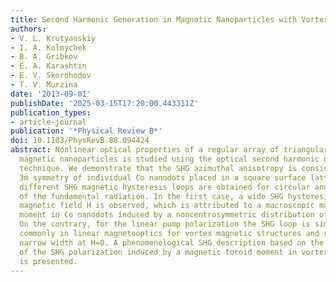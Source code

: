 ```yaml
---
title: Second Harmonic Generation in Magnetic Nanoparticles with Vortex Magnetic State
authors:
- V. L. Krutyanskiy
- I. A. Kolmychek
- B. A. Gribkov
- E. A. Karashtin
- E. V. Skorohodov
- T. V. Murzina
date: '2013-09-01'
publishDate: '2025-03-15T17:20:00.443311Z'
publication_types:
- article-journal
publication: '*Physical Review B*'
doi: 10.1103/PhysRevB.88.094424
abstract: Nonlinear optical properties of a regular array of triangular-shaped vortex
  magnetic nanoparticles is studied using the optical second harmonic generation (SHG)
  technique. We demonstrate that the SHG azimuthal anisotropy is consistent with the
  3m symmetry of individual Co nanodots placed in a square surface lattice. Qualitatively
  different SHG magnetic hysteresis loops are obtained for circular and linear polarizations
  of the fundamental radiation. In the first case, a wide SHG hysteresis at zero DC
  magnetic field H is observed, which is attributed to a macroscopic magnetic toroid
  moment in Co nanodots induced by a noncentrosymmetric distribution of the magnetization.
  On the contrary, for the linear pump polarization the SHG loop is similar to observed
  commonly in linear magnetooptics for vortex magnetic structures and reveals a rather
  narrow width at H=0. A phenomenological SHG description based on the introduction
  of the SHG polarization induced by a magnetic toroid moment in vortex magnetic nanostructures
  is presented.
---
```

